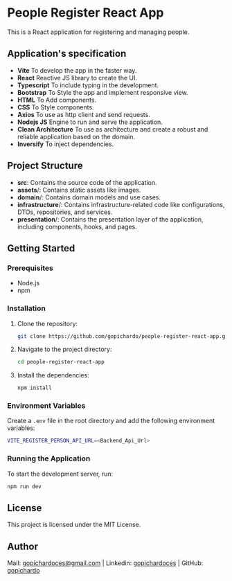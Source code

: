 # People Register React App

This is a React application for registering and managing people.

## Application's specification
- **Vite** To develop the app in the faster way.
- **React** Reactive JS library to create the UI.
- **Typescript** To include typing in the development.
- **Bootstrap** To Style the app and implement responsive view.
- **HTML** To Add components.
- **CSS** To Style components.
- **Axios** To use as http client and send requests.
- **Nodejs JS** Engine to run and serve the application.
- **Clean Architecture** To use as architecture and create a robust and reliable application based on the domain.
- **Inversify** To inject dependencies.

## Project Structure
- **src**: Contains the source code of the application.
- **assets**/: Contains static assets like images.
- **domain**/: Contains domain models and use cases.
- **infrastructure**/: Contains infrastructure-related code like configurations, DTOs, repositories, and services.
- **presentation**/: Contains the presentation layer of the application, including components, hooks, and pages.

## Getting Started

### Prerequisites
- Node.js
- npm

### Installation
1. Clone the repository:
    ```sh
    git clone https://github.com/gopichardo/people-register-react-app.git
    ```
2. Navigate to the project directory:
    ```sh
    cd people-register-react-app
    ```
3. Install the dependencies:
    ```sh
    npm install
    ```
### Environment Variables
Create a `.env` file in the root directory and add the following environment variables:
```sh
VITE_REGISTER_PERSON_API_URL=<Backend_Api_Url>

```
### Running the Application
To start the development server, run:
```sh
npm run dev
```
## License
This project is licensed under the MIT License.

## Author
Mail: [gopichardoces@gmail.com](gopichardoces@gmail.com) | Linkedin: [gopichardoces](https://www.linkedin.com/in/gopichardoces/) | GitHub: [gopichardo](https://github.com/gopichardo)